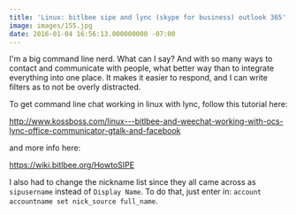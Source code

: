 ```yaml
---
title: 'Linux: bitlbee sipe and lync (skype for business) outlook 365'
image: images/155.jpg
date: 2016-01-04 16:56:13.000000000 -07:00
---
```

I'm a big command line nerd. What can I say? And with so many ways to contact and communicate with people, what better way than to integrate everything into one place. It makes it easier to respond, and I can write filters as to not be overly distracted.

To get command line chat working in linux with lync, follow this tutorial here:

http://www.kossboss.com/linux---bitlbee-and-weechat-working-with-ocs-lync-office-communicator-gtalk-and-facebook

and more info here:

https://wiki.bitlbee.org/HowtoSIPE

I also had to change the nickname list since they all came across as `sipusername` instead of `Display Name`. To do that, just enter in: `account accountname set nick_source full_name`.
